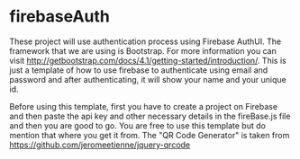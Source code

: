 # firebaseAuth
These project will use authentication process using Firebase AuthUI.
The framework that we are using is Bootstrap. For more information you can visit http://getbootstrap.com/docs/4.1/getting-started/introduction/.
This is just a template of how to use firebase to authenticate using email and password and after authenticating, it will show your name and your unique id.

Before using this template, first you have to create a project on Firebase and then paste the api key and other necessary details in the fireBase.js file and then you are good to go.
You are free to use this template but do mention that where you get it from.
The "QR Code Generator" is taken from https://github.com/jeromeetienne/jquery-qrcode
